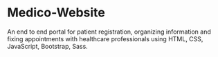 # Medico-Website
An end to end portal for patient registration, organizing information and fixing appointments with  healthcare professionals using HTML, CSS, JavaScript, Bootstrap, Sass.
